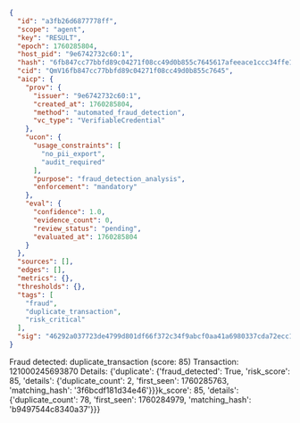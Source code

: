 ```json
{
  "id": "a3fb26d6877778ff",
  "scope": "agent",
  "key": "RESULT",
  "epoch": 1760285804,
  "host_pid": "9e6742732c60:1",
  "hash": "6fb847cc77bbfd89c04271f08cc49d0b855c7645617afeeace1ccc34ffe10c35",
  "cid": "QmV16fb847cc77bbfd89c04271f08cc49d0b855c7645",
  "aicp": {
    "prov": {
      "issuer": "9e6742732c60:1",
      "created_at": 1760285804,
      "method": "automated_fraud_detection",
      "vc_type": "VerifiableCredential"
    },
    "ucon": {
      "usage_constraints": [
        "no_pii_export",
        "audit_required"
      ],
      "purpose": "fraud_detection_analysis",
      "enforcement": "mandatory"
    },
    "eval": {
      "confidence": 1.0,
      "evidence_count": 0,
      "review_status": "pending",
      "evaluated_at": 1760285804
    }
  },
  "sources": [],
  "edges": [],
  "metrics": {},
  "thresholds": {},
  "tags": [
    "fraud",
    "duplicate_transaction",
    "risk_critical"
  ],
  "sig": "46292a037723de4799d801df66f372c34f9abcf0aa41a6980337cda72ecc15a9"
}
```

Fraud detected: duplicate_transaction (score: 85)
Transaction: 121000245693870
Details: {'duplicate': {'fraud_detected': True, 'risk_score': 85, 'details': {'duplicate_count': 2, 'first_seen': 1760285763, 'matching_hash': '3f6bcdf181d34e46'}}}k_score': 85, 'details': {'duplicate_count': 78, 'first_seen': 1760284979, 'matching_hash': 'b9497544c8340a37'}}}